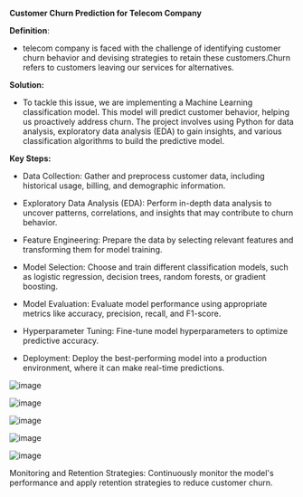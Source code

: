 **Customer Churn Prediction for Telecom Company**

**Definition**:

- telecom company is faced with the challenge of identifying customer churn behavior and devising strategies to retain these customers.Churn refers to customers leaving our services for alternatives.

**Solution:**
- To tackle this issue, we are implementing a Machine Learning classification model. This model will predict customer behavior, helping us proactively address churn. The project involves using Python for data analysis, exploratory data analysis (EDA) to gain insights, and various classification algorithms to build the predictive model.

**Key Steps:**

  - Data Collection: Gather and preprocess customer data, including historical usage, billing, and demographic information.

  - Exploratory Data Analysis (EDA): Perform in-depth data analysis to uncover patterns, correlations, and insights that may contribute to churn behavior.

  - Feature Engineering: Prepare the data by selecting relevant features and transforming them for model training.

  - Model Selection: Choose and train different classification models, such as logistic regression, decision trees, random forests, or gradient boosting.

  - Model Evaluation: Evaluate model performance using appropriate metrics like accuracy, precision, recall, and F1-score.

  - Hyperparameter Tuning: Fine-tune model hyperparameters to optimize predictive accuracy.

  - Deployment: Deploy the best-performing model into a production environment, where it can make real-time predictions.

  ![image](https://github.com/MihirDavada/Churn-Prediction/assets/101976200/8817a25e-b0f3-411f-b85d-eb0b450bfdc5)

  ![image](https://github.com/MihirDavada/Churn-Prediction/assets/101976200/3a3bdc51-fc16-47c0-b7e5-97f8d56c4ccd)

  ![image](https://github.com/MihirDavada/Churn-Prediction/assets/101976200/09952e89-92e5-4d69-a738-81b6fdd67e5f)
  
  ![image](https://github.com/MihirDavada/Churn-Prediction/assets/101976200/c13db96a-1d2f-48e6-a93d-af8807536676)
  
  ![image](https://github.com/MihirDavada/Churn-Prediction/assets/101976200/76b25a8b-a002-4ee6-aef8-cae269d6a50e)


Monitoring and Retention Strategies: Continuously monitor the model's performance and apply retention strategies to reduce customer churn.
